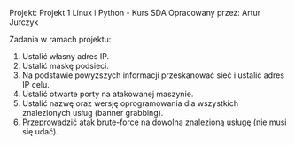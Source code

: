 Projekt: Projekt 1 Linux i Python - Kurs SDA
Opracowany przez: Artur Jurczyk

Zadania w ramach projektu:
1. Ustalić własny adres IP.
2. Ustalić maskę podsieci.
3. Na podstawie powyższych informacji
przeskanować sieć i ustalić adres IP celu.
4. Ustalić otwarte porty na atakowanej
maszynie.
5. Ustalić nazwę oraz wersję oprogramowania dla wszystkich znalezionych usług (banner grabbing).
6. Przeprowadzić atak brute-force na dowolną znalezioną usługę (nie musi się udać).
